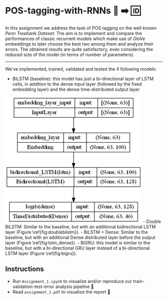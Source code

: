 # POS-tagging-with-RNNs :bookmark_tabs:  :arrow_right: :id:

In this assignment we address the task of POS tagging on the well known *Penn Treebank Dataset*. The aim is to implement and compare the performances of classic recurrent models which make use of *GloVe* embeddings to later choose the best two among them and analyze their errors. The obtained results are quite satisfactory, even considering the reduced size of the model (in terms of number of parameters).

____

We've implemented, trained, validated and tested the 4 following models:

-  BiLSTM (baseline): this model has just a bi-directional layer of LSTM cells, in addition to the dense input layer (followed by the fixed embedding layer) and the dense time-distributed output layer 
<img src="https://raw.githubusercontent.com/DavideFemia/POS-tagging-with-RNNs/main/img/BiLSTM.png" alt="BiLSTM model structure" style="width:200px height: auto"/>
-  Double BiLSTM: Similar to the baseline, but with an additional bidirectional LSTM layer (Figure \ref{fig:doublebilstm}).
-  BiLSTM + Dense: Similar to the baseline, but with an additional Dense distributed layer before the output layer (Figure \ref{fig:lstm_dense}).
-  BiGRU: this model is similar to the baseline, but with a bi-directional GRU layer instead of a bi-directional LSTM layer (Figure \ref{fig:bigru}).



## Instructions

- Run ```Assignment_1.ipynb``` to visualize and/or reproduce our train-validation-test-error analysis pipeline :green_book:
- Read ```assignment_1.pdf``` to visualize the report :scroll:
